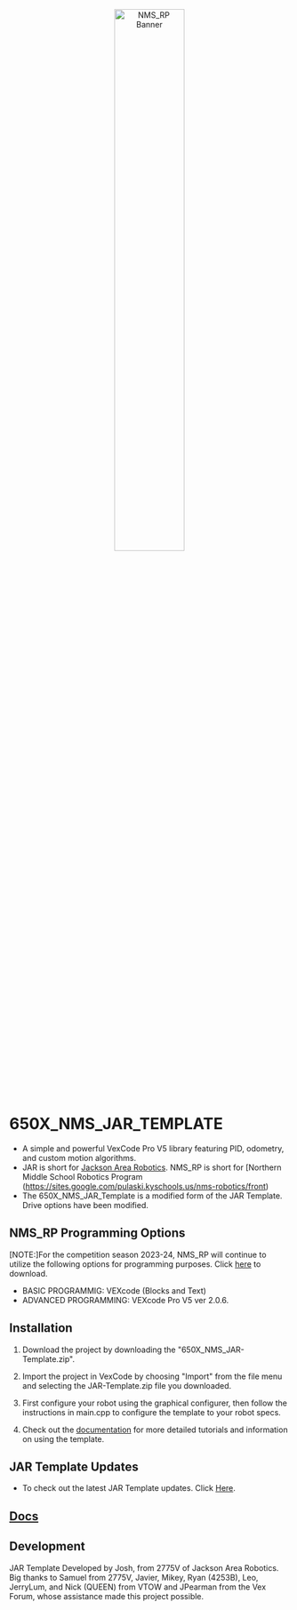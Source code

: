 <center>
<img 
   src="NMS_RP - Banner -SVG.svg"
   alt="NMS_RP Banner"
   style="width:50%;"
>
</center>


# 650X_NMS_JAR_TEMPLATE
* A simple and powerful VexCode Pro V5 library featuring PID, odometry, and custom motion algorithms.</li>
* JAR is short for [Jackson Area Robotics](https://github.com/JacksonAreaRobotics). NMS_RP is short for [Northern Middle School Robotics 
            Program (https://sites.google.com/pulaski.kyschools.us/nms-robotics/front) </li>
* The 650X_NMS_JAR_Template is a modified form of the JAR Template. Drive options have been modified.</li>

     
## NMS_RP Programming Options
[NOTE:]For the competition season 2023-24, NMS_RP will continue to utilize the following options for programming purposes. Click [here](https://www.vexrobotics.com/vexcode/install/v5) to download. 
* BASIC PROGRAMMIG: VEXcode (Blocks and Text)
* ADVANCED PROGRAMMING: VEXcode Pro V5 ver 2.0.6. 

## Installation
1. Download the project by downloading the "650X_NMS_JAR-Template.zip". 

2. Import the project in VexCode by choosing "Import" from the file menu and selecting the JAR-Template.zip file you downloaded.

3. First configure your robot using the graphical configurer, then follow the instructions in main.cpp to configure the template to your robot specs.

4. Check out the [documentation](https://jacksonarearobotics.github.io/JAR-Template/) for more detailed tutorials and information on using the template.

## JAR Template Updates
* To check out the latest JAR Template updates. 
Click [Here](https://github.com/JacksonAreaRobotics/JAR-Template/releases/tag/v1.1.2).

## [Docs](https://jacksonarearobotics.github.io/JAR-Template/)

## Development
JAR Template Developed by Josh, from 2775V of Jackson Area Robotics. Big thanks to Samuel 
from 2775V, Javier, Mikey, Ryan (4253B), Leo, JerryLum, and Nick (QUEEN) from VTOW and 
JPearman from the Vex Forum, whose assistance made this project possible.    

















     

              




     


